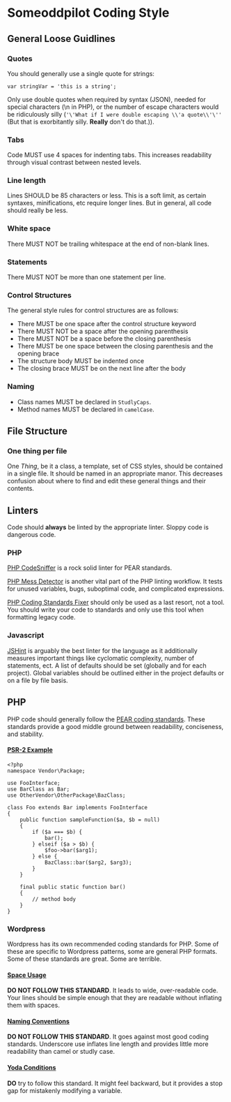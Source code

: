 # Someoddpilot Coding Style

## General Loose Guidlines

### Quotes

You should generally use a single quote for strings:

    var stringVar = 'this is a string';

Only use double quotes when required by syntax (JSON), needed for special characters (\n in PHP), or the number of escape characters would be ridiculously silly (`'\'What if I were double escaping \\'a quote\\'\''` (But that is exorbitantly silly. **Really** don't do that.)).

### Tabs

Code MUST use 4 spaces for indenting tabs. This increases readability through visual contrast between nested levels.

### Line length

Lines SHOULD be 85 characters or less. This is a soft limit, as certain syntaxes, minifications, etc require longer lines. But in general, all code should really be less.

### White space

There MUST NOT be trailing whitespace at the end of non-blank lines.

### Statements

There MUST NOT be more than one statement per line.

### Control Structures

The general style rules for control structures are as follows:

* There MUST be one space after the control structure keyword
* There MUST NOT be a space after the opening parenthesis
* There MUST NOT be a space before the closing parenthesis
* There MUST be one space between the closing parenthesis and the opening brace
* The structure body MUST be indented once
* The closing brace MUST be on the next line after the body

### Naming

* Class names MUST be declared in `StudlyCaps`.
* Method names MUST be declared in `camelCase`.

## File Structure

### One thing per file

One *Thing*, be it a class, a template, set of CSS styles, should be contained in a single file. It should be named in an appropriate manor. This decreases confusion about where to find and edit these general things and their contents.

## Linters

Code should **always** be linted by the appropriate linter. Sloppy code is dangerous code.

### PHP

[PHP CodeSniffer](http://pear.php.net/package/PHP_CodeSniffer/) is a rock solid linter for PEAR standards.

[PHP Mess Detector](http://phpmd.org/) is another vital part of the PHP linting workflow. It tests for unused variables, bugs, suboptimal code, and complicated expressions.

[PHP Coding Standards Fixer](https://github.com/fabpot/PHP-CS-Fixer) should only be used as a last resort, not a tool. You should write your code to standards and only use this tool when formatting legacy code.

### Javascript

[JSHint](http://www.jshint.com/) is arguably the best linter for the language as it additionally measures important things like cyclomatic complexity, number of statements, ect. A list of defaults should be set (globally and for each project). Global variables should be outlined either in the project defaults or on a file by file basis.

## PHP

PHP code should generally follow the [PEAR coding standards](http://pear.php.net/manual/en/standards.php). These standards provide a good middle ground between readability, conciseness, and stability.

#### [PSR-2 Example](http://www.php-fig.org/psr/psr-2/)

    <?php
    namespace Vendor\Package;

    use FooInterface;
    use BarClass as Bar;
    use OtherVendor\OtherPackage\BazClass;

    class Foo extends Bar implements FooInterface
    {
        public function sampleFunction($a, $b = null)
        {
            if ($a === $b) {
                bar();
            } elseif ($a > $b) {
                $foo->bar($arg1);
            } else {
                BazClass::bar($arg2, $arg3);
            }
        }

        final public static function bar()
        {
            // method body
        }
    }

### Wordpress

Wordpress has its own recommended coding standards for PHP. Some of these are specific to Wordpress patterns, some are general PHP formats. Some of these standards are great. Some are terrible.

#### [Space Usage](http://make.wordpress.org/core/handbook/coding-standards/php/#space-usage)

**DO NOT FOLLOW THIS STANDARD**. It leads to wide, over-readable code. Your lines should be simple enough that they are readable without inflating them with spaces.

#### [Naming Conventions](http://make.wordpress.org/core/handbook/coding-standards/php/#naming-conventions)

**DO NOT FOLLOW THIS STANDARD**. It goes against most good coding standards. Underscore use inflates line length and provides little more readability than camel or studly case.

#### [Yoda Conditions](http://make.wordpress.org/core/handbook/coding-standards/php/#yoda-conditions)

**DO** try to follow this standard. It might feel backward, but it provides a stop gap for mistakenly modifying a variable.

